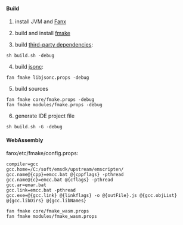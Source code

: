 
#### Build

1. install JVM and [Fanx](https://github.com/fanx-dev/fanx/releases) 

2. build and install [fmake](https://github.com/)

3. build [third-party dependencies](https://gitee.com/chunquedong/third-party):
```
sh build.sh -debug
```
4. build [jsonc](https://github.com/chunquedong/jsonc):
```
fan fmake libjsonc.props -debug
```
5. build sources
```
fan fmake core/fmake.props -debug
fan fmake modules/fmake.props -debug
```
6. generate IDE project file
```
sh build.sh -G -debug
```

#### WebAssembly

fanx/etc/fmake/config.props:
```
compiler=gcc
gcc.home=/C:/soft/emsdk/upstream/emscripten/
gcc.name@{cpp}=emcc.bat @{cppflags} -pthread
gcc.name@{c}=emcc.bat @{cflags} -pthread
gcc.ar=emar.bat
gcc.link=emcc.bat -pthread
gcc.exe=@{gcc.link} @{linkflags} -o @{outFile}.js @{gcc.objList} @{gcc.libDirs} @{gcc.libNames}
```

```
fan fmake core/fmake_wasm.props
fan fmake modules/fmake_wasm.props
```
